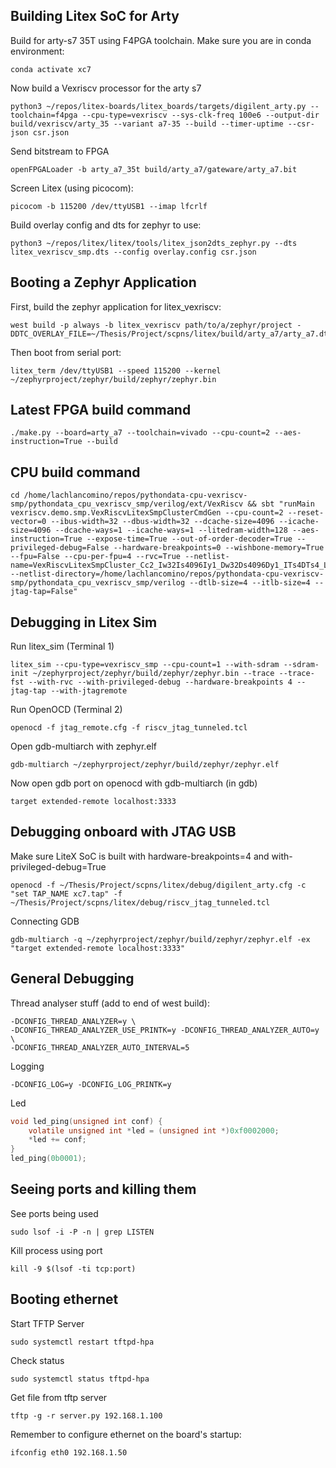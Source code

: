 ## Building Litex SoC for Arty
Build for arty-s7 35T using F4PGA toolchain. Make sure you are in conda environment:
```shell
conda activate xc7
```

Now build a Vexriscv processor for the arty s7
```shell
python3 ~/repos/litex-boards/litex_boards/targets/digilent_arty.py --toolchain=f4pga --cpu-type=vexriscv --sys-clk-freq 100e6 --output-dir build/vexriscv/arty_35 --variant a7-35 --build --timer-uptime --csr-json csr.json
```

Send bitstream to FPGA
```shell
openFPGALoader -b arty_a7_35t build/arty_a7/gateware/arty_a7.bit
```

Screen Litex (using picocom):
```shell
picocom -b 115200 /dev/ttyUSB1 --imap lfcrlf
```

Build overlay config and dts for zephyr to use:
```shell
python3 ~/repos/litex/litex/tools/litex_json2dts_zephyr.py --dts litex_vexriscv_smp.dts --config overlay.config csr.json
```

## Booting a Zephyr Application

First, build the zephyr application for litex_vexriscv: 
```shell
west build -p always -b litex_vexriscv path/to/a/zephyr/project -DDTC_OVERLAY_FILE=~/Thesis/Project/scpns/litex/build/arty_a7/arty_a7.dts
```

Then boot from serial port:
```shell
litex_term /dev/ttyUSB1 --speed 115200 --kernel ~/zephyrproject/zephyr/build/zephyr/zephyr.bin
```

## Latest FPGA build command
```shell
./make.py --board=arty_a7 --toolchain=vivado --cpu-count=2 --aes-instruction=True --build
```
## CPU build command
```shell
cd /home/lachlancomino/repos/pythondata-cpu-vexriscv-smp/pythondata_cpu_vexriscv_smp/verilog/ext/VexRiscv && sbt "runMain vexriscv.demo.smp.VexRiscvLitexSmpClusterCmdGen --cpu-count=2 --reset-vector=0 --ibus-width=32 --dbus-width=32 --dcache-size=4096 --icache-size=4096 --dcache-ways=1 --icache-ways=1 --litedram-width=128 --aes-instruction=True --expose-time=True --out-of-order-decoder=True --privileged-debug=False --hardware-breakpoints=0 --wishbone-memory=True --fpu=False --cpu-per-fpu=4 --rvc=True --netlist-name=VexRiscvLitexSmpCluster_Cc2_Iw32Is4096Iy1_Dw32Ds4096Dy1_ITs4DTs4_Ldw128_Aes_Ood --netlist-directory=/home/lachlancomino/repos/pythondata-cpu-vexriscv-smp/pythondata_cpu_vexriscv_smp/verilog --dtlb-size=4 --itlb-size=4 --jtag-tap=False"
```
## Debugging in Litex Sim
Run litex_sim (Terminal 1)
```shell
litex_sim --cpu-type=vexriscv_smp --cpu-count=1 --with-sdram --sdram-init ~/zephyrproject/zephyr/build/zephyr/zephyr.bin --trace --trace-fst --with-rvc --with-privileged-debug --hardware-breakpoints 4 --jtag-tap --with-jtagremote
```
Run OpenOCD (Terminal 2)
```shell
openocd -f jtag_remote.cfg -f riscv_jtag_tunneled.tcl 
```
Open gdb-multiarch with zephyr.elf
```shell
gdb-multiarch ~/zephyrproject/zephyr/build/zephyr/zephyr.elf
```
Now open gdb port on openocd with gdb-multiarch (in gdb)
```shell
target extended-remote localhost:3333
```
## Debugging onboard with JTAG USB
Make sure LiteX SoC is built with hardware-breakpoints=4 and with-privileged-debug=True
```shell
openocd -f ~/Thesis/Project/scpns/litex/debug/digilent_arty.cfg -c "set TAP_NAME xc7.tap" -f ~/Thesis/Project/scpns/litex/debug/riscv_jtag_tunneled.tcl
```
Connecting GDB
```shell
gdb-multiarch -q ~/zephyrproject/zephyr/build/zephyr/zephyr.elf -ex "target extended-remote localhost:3333"
```

## General Debugging
Thread analyser stuff (add to end of west build):
```shell
-DCONFIG_THREAD_ANALYZER=y \
-DCONFIG_THREAD_ANALYZER_USE_PRINTK=y -DCONFIG_THREAD_ANALYZER_AUTO=y \
-DCONFIG_THREAD_ANALYZER_AUTO_INTERVAL=5
```
Logging
```shell
-DCONFIG_LOG=y -DCONFIG_LOG_PRINTK=y 
```
Led
```c
void led_ping(unsigned int conf) {
	volatile unsigned int *led = (unsigned int *)0xf0002000;
	*led += conf;
}
led_ping(0b0001);
```
## Seeing ports and killing them
See ports being used
```shell
sudo lsof -i -P -n | grep LISTEN
```
Kill process using port
```shell
kill -9 $(lsof -ti tcp:port)
```

## Booting ethernet
Start TFTP Server
```shell
sudo systemctl restart tftpd-hpa
```
Check status
```shell
sudo systemctl status tftpd-hpa
```
Get file from tftp server
```
tftp -g -r server.py 192.168.1.100
```
Remember to configure ethernet on the board's startup:
```shell
ifconfig eth0 192.168.1.50
```